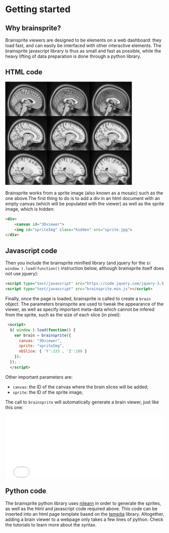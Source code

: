 # Getting started

## Why brainsprite?

Brainsprite viewers are designed to be elements on a web dashboard: they load fast,
and can easily be interfaced with other interactive elements.
The brainsprite javascript library is thus as small and fast as possible, while
the heavy lifting of data preparation is done through a python library.

## HTML code
![](./_static/sprite_small.jpg)

Brainsprite works from a sprite image (also known as a mosaic) such as the one
above.The first thing to do is to add a div in an html document with an empty
canvas (which will be populated with the viewer) as well as the sprite image,
which is hidden:
```html
<div>
    <canvas id="3Dviewer">
    <img id="spriteImg" class="hidden" src="sprite.jpg">
</div>
```

## Javascript code
Then you include the brainsprite minified library (and jquery for the
`$( window ).load(function()` instruction below, although brainsprite itself
does not use jquery):
```html
<script type="text/javascript" src="https://code.jquery.com/jquery-3.5.0.min.js"></script>
<script type="text/javascript" src="brainsprite.min.js"></script>
```

Finally, once the page is loaded, brainsprite is called to create a
`brain` object. The parameters brainsprite are used to tweak the appearance of
the viewer, as well as specify important meta-data which cannot be infered from
the sprite, such as the size of each slice (in pixel):
```html
 <script>
  $( window ).load(function() {
    var brain = brainsprite({
      canvas: "3Dviewer",
      sprite: "spriteImg",
      nbSlice: { 'Y':233 , 'Z':189 }
    });
  });
  </script>
```
Other important parameters are:
 * `canvas`: the ID of the canvas where the brain slices will be added;
 * `sprite`: the ID of the sprite image;

The call to `brainsprite` will automatically generate a brain viewer, just like
this one:
<iframe src="_static/example_basic.html" width=500 height=200 style="padding:0; border:0; display: block; margin-left: auto; margin-right: auto"></iframe>

## Python code

The brainsprite python library uses [nilearn](https://nilearn.github.io/) in
order to generate the sprites, as well as the html and javascript code required
above. This code can be inserted into an html page template based on the
[tempita](https://pypi.org/project/Tempita/) library. Altogether, adding a
brain viewer to a webpage only takes a few lines of python. Check the tutorials
to learn more about the syntax.
